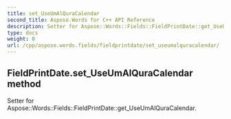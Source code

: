 ```yaml
---
title: set_UseUmAlQuraCalendar
second_title: Aspose.Words for C++ API Reference
description: Setter for Aspose::Words::Fields::FieldPrintDate::get_UseUmAlQuraCalendar. 
type: docs
weight: 0
url: /cpp/aspose.words.fields/fieldprintdate/set_useumalquracalendar/
---
```

## FieldPrintDate.set_UseUmAlQuraCalendar method


Setter for Aspose::Words::Fields::FieldPrintDate::get_UseUmAlQuraCalendar. 

